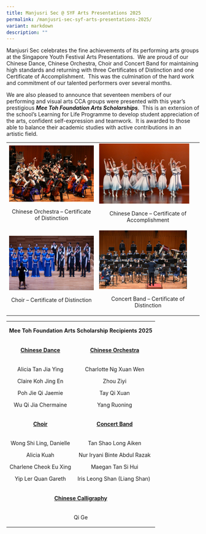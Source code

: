 ```yaml
---
title: Manjusri Sec @ SYF Arts Presentations 2025
permalink: /manjusri-sec-syf-arts-presentations-2025/
variant: markdown
description: ""
---
```

<p>Manjusri Sec celebrates the fine achievements of its performing arts groups
at the Singapore Youth Festival Arts Presentations.&nbsp; We are proud
of our Chinese Dance, Chinese Orchestra, Choir and Concert Band for maintaining
high standards and returning with three Certificates of Distinction and
one Certificate of Accomplishment.&nbsp; This was the culmination of the
hard work and commitment of our talented performers over several months.</p>
<p>We are also pleased to announce that seventeen members of our performing
and visual arts CCA groups were presented with this year’s prestigious <strong><em>Mee Toh Foundation Arts Scholarships</em></strong>.&nbsp;
This is an extension of the school’s Learning for Life Programme to develop
student appreciation of the arts, confident self-expression and teamwork.&nbsp;
It is awarded to those able to balance their academic studies with active
contributions in an artistic field.</p>
<p></p>
<table style="minWidth: 50px">
<colgroup>
<col>
<col>
</colgroup>
<tbody>
<tr>
<td rowspan="1" colspan="1">
<div class="isomer-image-wrapper">
<img style="width: 100%" height="auto" width="100%" alt="" src="/images/Spotlight/2025 SYF/Manjusri_Secondary_School_R1_2026.jpg">
</div>
<p style="font-size:14px" align="center">Chinese Orchestra – Certificate of Distinction</p>
</td>
<td rowspan="1" colspan="1">
<div class="isomer-image-wrapper">
<img style="width: 92%;" height="auto" width="100%" alt="" src="/images/Spotlight/2025 SYF/MANJUSRI_SECONDARY_SCHOOL_NZ9_2979.jpg">
</div>
<p style="font-size:14px" align="center">Chinese Dance – Certificate of Accomplishment</p>
</td>
</tr>
<tr>
<td rowspan="1" colspan="1">
<div class="isomer-image-wrapper">
<img style="width: 100%" height="auto" width="100%" alt="" src="/images/Spotlight/2025 SYF/MANJUSRI_SECONDARY_SCHOOL_Z62_1704.jpg">
</div>
<p style="font-size:14px" align="center">Choir – Certificate of Distinction</p>
</td>
<td rowspan="1" colspan="1">
<div class="isomer-image-wrapper">
<img style="width: 90%;" height="auto" width="100%" alt="" src="/images/Spotlight/2025 SYF/Manjusri_Secondary_School_NZ9_7219.jpg">
</div>
<p style="font-size:14px" align="center">Concert Band – Certificate of Distinction</p>
</td>
</tr>
</tbody>
</table>
<table style="minWidth: 50px">
<colgroup>
<col>
<col>
</colgroup>
<tbody>
<tr>
<td rowspan="1" colspan="2">
<p align="center"><strong>Mee Toh Foundation Arts Scholarship Recipients 2025</strong>
</p>
</td>
</tr>
<tr>
<td rowspan="1" colspan="1">
<p align="center"><strong><u>Chinese Dance</u></strong>
</p>
</td>
<td rowspan="1" colspan="1">
<p align="center"><strong><u>Chinese Orchestra</u></strong>
</p>
</td>
</tr>
<tr>
<td rowspan="1" colspan="1">
<p align="center">Alicia Tan Jia Ying</p>
<p align="center">Claire Koh Jing En</p>
<p align="center">Poh Jie Qi Jaemie</p>
<p align="center">Wu Qi Jia Chermaine</p>
</td>
<td rowspan="1" colspan="1">
<p align="center">Charlotte Ng Xuan Wen</p>
<p align="center">Zhou Ziyi</p>
<p align="center">Tay Qi Xuan</p>
<p align="center">Yang Ruoning</p>
</td>
</tr>
<tr>
<td rowspan="1" colspan="1">
<p align="center"><strong><u>Choir</u></strong>
</p>
</td>
<td rowspan="1" colspan="1">
<p align="center"><strong><u>Concert Band</u></strong>
</p>
</td>
</tr>
<tr>
<td rowspan="1" colspan="1">
<p align="center">Wong Shi Ling, Danielle</p>
<p align="center">Alicia Kuah</p>
<p align="center">Charlene Cheok Eu Xing</p>
<p align="center">Yip Ler Quan Gareth</p>
</td>
<td rowspan="1" colspan="1">
<p align="center">Tan Shao Long Aiken</p>
<p align="center">Nur Iryani Binte Abdul Razak</p>
<p align="center">Maegan Tan Si Hui</p>
<p align="center">Iris Leong Shan (Liang Shan)&nbsp;</p>
</td>
</tr>
<tr>
<td rowspan="1" colspan="2">
<p align="center"><strong><u>Chinese Calligraphy</u></strong>
</p>
</td>
</tr>
<tr>
<td rowspan="1" colspan="2">
<p align="center">Qi Ge</p>
</td>
</tr>
</tbody>
</table>
<p></p>